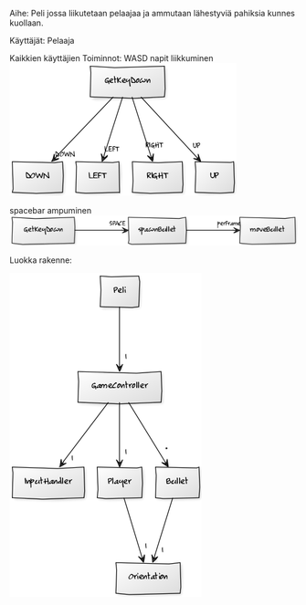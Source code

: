 Aihe: Peli jossa liikutetaan pelaajaa ja ammutaan lähestyviä pahiksia kunnes kuollaan.

Käyttäjät: Pelaaja

Kaikkien käyttäjien Toiminnot: 
WASD napit liikkuminen
![Alt text](movesekvenssi.png)


spacebar ampuminen
![Alt text](shootsekvenssi.png)

Luokka rakenne:

![Alt text](luokkakaavio.png)
